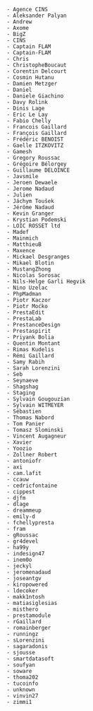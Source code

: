 	- Agence CINS
	- Aleksander Palyan
	- Andrew
	- Axome
	- BigZ
	- CINS
	- Captain FLAM
	- Captain-FLAM
	- Chris
	- ChristopheBoucaut
	- Corentin Delcourt
	- Cosmin Hutanu
	- Damien Metzger
	- Daniel
	- Daniele Giachino
	- Davy Rolink
	- Dinis Lage
	- Eric Le Lay
	- Fabio Chelly
	- Francois Gaillard
	- François Gaillard
	- Frédéric BENOIST
	- Gaelle ITZKOVITZ
	- Gamesh
	- Gregory Roussac
	- Grégoire Bélorgey
	- Guillaume DELOINCE
	- Javsmile
	- Jeroen Dewaele
	- Jerome Nadaud
	- Julien
	- Jáchym Toušek
	- Jérôme Nadaud
	- Kevin Granger
	- Krystian Podemski
	- LOIC ROSSET ltd
	- Madef
	- Mainmich
	- MatthieuB
	- Maxence
	- Mickael Desgranges
	- Mikael Blotin
	- MustangZhong
	- Nicolas Sorosac
	- Nils-Helge Garli Hegvik
	- Nino Uzelac
	- PhpMadman
	- Piotr Kaczor
	- Piotr Moćko
	- PrestaEdit
	- PrestaLab
	- PrestanceDesign
	- Prestaspirit
	- Priyank Bolia
	- Quentin Montant
	- Rimas Kudelis
	- Rémi Gaillard
	- Samy Rabih
	- Sarah Lorenzini
	- Seb
	- Seynaeve
	- Shagshag
	- Staging
	- Sylvain Gougouzian
	- Sylvain WITMEYER
	- Sébastien
	- Thomas Nabord
	- Tom Panier
	- Tomasz Slominski
	- Vincent Augagneur
	- Xavier
	- Yoozio
	- Zollner Robert
	- antoniofr
	- axi
	- cam.lafit
	- ccauw
	- cedricfontaine
	- cippest
	- djfm
	- dlage
	- dreammeup
	- emily-d
	- fchellypresta
	- fram
	- gRoussac
	- gr4devel
	- ha99y
	- indesign47
	- inem0o
	- jeckyl
	- jeromenadaud
	- joseantgv
	- kiropowered
	- ldecoker
	- makk1ntosh
	- matiasiglesias
	- misthero
	- prestamodule
	- rGaillard
	- romainberger
	- runningz
	- sLorenzini
	- sagaradonis
	- sjousse
	- smartdatasoft
	- soufyan
	- soware
	- thoma202
	- tucoinfo
	- unknown
	- vinvin27
	- zimmi1

